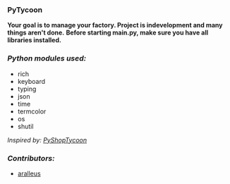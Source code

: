 ### PyTycoon

**Your goal is to manage your factory. Project is indevelopment and many things aren't done.**
**Before starting main.py, make sure you have all libraries installed.**

### ***Python modules used:***
  - rich
  - keyboard
  - typing
  - json
  - time
  - termcolor
  - os
  - shutil

*Inspired by: [PyShopTycoon](https://github.com/Victor0596647/PyShopTycoon)*

### ***Contributors:***
  - [aralleus](https://github.com/aralleus)

